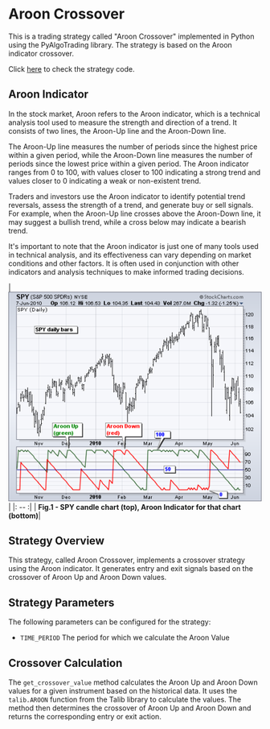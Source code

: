 # Aroon Crossover 
This is a trading strategy called "Aroon Crossover" implemented in Python using the PyAlgoTrading library. The strategy is based on the Aroon indicator crossover.

Click [here](https://github.com/algobulls/pyalgostrategypool/blob/master/pyalgostrategypool/aroon_crossover.py) to check the strategy code.

## Aroon Indicator
In the stock market, Aroon refers to the Aroon indicator, which is a technical analysis tool used to measure the strength and direction of a trend. It consists of two lines, the Aroon-Up line and the Aroon-Down line.

The Aroon-Up line measures the number of periods since the highest price within a given period, while the Aroon-Down line measures the number of periods since the lowest price within a given period. The Aroon indicator ranges from 0 to 100, with values closer to 100 indicating a strong trend and values closer to 0 indicating a weak or non-existent trend.

Traders and investors use the Aroon indicator to identify potential trend reversals, assess the strength of a trend, and generate buy or sell signals. For example, when the Aroon-Up line crosses above the Aroon-Down line, it may suggest a bullish trend, while a cross below may indicate a bearish trend.

It's important to note that the Aroon indicator is just one of many tools used in technical analysis, and its effectiveness can vary depending on market conditions and other factors. It is often used in conjunction with other indicators and analysis techniques to make informed trading decisions.

| [![aroon](images/aroon.png "Click to Enlarge or Ctrl+Click to open in a new Tab")](images/aroon.png)    |
|: -- :|
| <b>Fig.1 - SPY candle chart (top), Aroon Indicator for that chart (bottom)</b>|



## Strategy Overview
This strategy, called Aroon Crossover, implements a crossover strategy using the Aroon indicator. It generates entry and exit signals based on the crossover of Aroon Up and Aroon Down values.

## Strategy Parameters
The following parameters can be configured for the strategy:

- `TIME_PERIOD` The period for which we calculate the Aroon Value


## Crossover Calculation

The `get_crossover_value` method calculates the Aroon Up and Aroon Down values for a given instrument based on the historical data. It uses the `talib.AROON` function from the Talib library to calculate the values. The method then determines the crossover of Aroon Up and Aroon Down and returns the corresponding entry or exit action.
